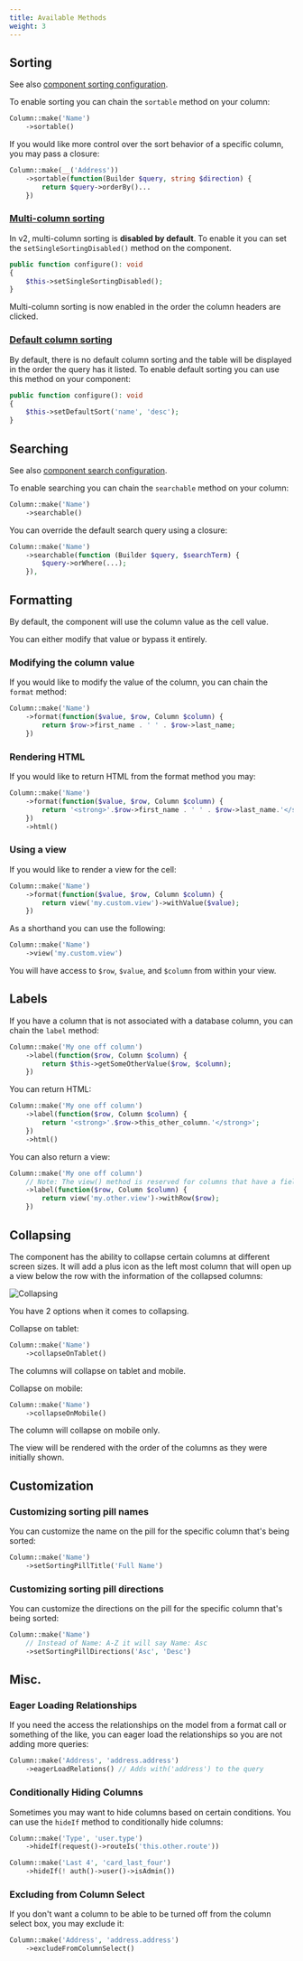 ```yaml
---
title: Available Methods
weight: 3
---
```


## Sorting

See also [component sorting configuration](../sorting/available-methods).

To enable sorting you can chain the `sortable` method on your column:

```php
Column::make('Name')
    ->sortable()
```

If you would like more control over the sort behavior of a specific column, you may pass a closure:

```php
Column::make(__('Address'))
    ->sortable(function(Builder $query, string $direction) {
        return $query->orderBy()...
    })
```

### [Multi-column sorting](../sorting/available-methods#setsinglesortingstatus)

In v2, multi-column sorting is **disabled by default**. To enable it you can set the `setSingleSortingDisabled()` method on the component.

```php
public function configure(): void
{
    $this->setSingleSortingDisabled();
}
```

Multi-column sorting is now enabled in the order the column headers are clicked.

### [Default column sorting](../sorting/available-methods#setdefaultsort)

By default, there is no default column sorting and the table will be displayed in the order the query has it listed. To enable default sorting you can use this method on your component:

```php
public function configure(): void
{
    $this->setDefaultSort('name', 'desc');
}
```

## Searching

See also [component search configuration](../search/available-methods).

To enable searching you can chain the `searchable` method on your column:

```php
Column::make('Name')
    ->searchable()
```

You can override the default search query using a closure:

```php
Column::make('Name')
    ->searchable(function (Builder $query, $searchTerm) {
        $query->orWhere(...);
    }),
```

## Formatting

By default, the component will use the column value as the cell value.

You can either modify that value or bypass it entirely.

### Modifying the column value

If you would like to modify the value of the column, you can chain the `format` method:

```php
Column::make('Name')
    ->format(function($value, $row, Column $column) {
        return $row->first_name . ' ' . $row->last_name;
    })
```

### Rendering HTML

If you would like to return HTML from the format method you may:

```php
Column::make('Name')
    ->format(function($value, $row, Column $column) {
        return '<strong>'.$row->first_name . ' ' . $row->last_name.'</strong>';
    })
    ->html()
```

### Using a view

If you would like to render a view for the cell:

```php
Column::make('Name')
    ->format(function($value, $row, Column $column) {
        return view('my.custom.view')->withValue($value);
    })
```

As a shorthand you can use the following:

```php
Column::make('Name')
    ->view('my.custom.view')
```

You will have access to `$row`, `$value`, and `$column` from within your view.

## Labels

If you have a column that is not associated with a database column, you can chain the `label` method:

```php
Column::make('My one off column')
    ->label(function($row, Column $column) {
        return $this->getSomeOtherValue($row, $column);
    })
```

You can return HTML:

```php
Column::make('My one off column')
    ->label(function($row, Column $column) {
        return '<strong>'.$row->this_other_column.'</strong>';
    })
    ->html()
```

You can also return a view:

```php
Column::make('My one off column')
    // Note: The view() method is reserved for columns that have a field
    ->label(function($row, Column $column) {
        return view('my.other.view')->withRow($row);
    })
```

## Collapsing

The component has the ability to collapse certain columns at different screen sizes. It will add a plus icon as the left most column that will open up a view below the row with the information of the collapsed columns:

![Collapsing](https://imgur.com/z1rWHzP.png)

You have 2 options when it comes to collapsing.

Collapse on tablet:

```php
Column::make('Name')
    ->collapseOnTablet()
```

The columns will collapse on tablet and mobile.

Collapse on mobile:

```php
Column::make('Name')
    ->collapseOnMobile()
```

The column will collapse on mobile only.

The view will be rendered with the order of the columns as they were initially shown.

## Customization

### Customizing sorting pill names

You can customize the name on the pill for the specific column that's being sorted:

```php
Column::make('Name')
    ->setSortingPillTitle('Full Name')
```

### Customizing sorting pill directions

You can customize the directions on the pill for the specific column that's being sorted:

```php
Column::make('Name')
    // Instead of Name: A-Z it will say Name: Asc
    ->setSortingPillDirections('Asc', 'Desc')
```

## Misc.

### Eager Loading Relationships

If you need the access the relationships on the model from a format call or something of the like, you can eager load the relationships so you are not adding more queries:

```php
Column::make('Address', 'address.address')
    ->eagerLoadRelations() // Adds with('address') to the query
```

### Conditionally Hiding Columns

Sometimes you may want to hide columns based on certain conditions. You can use the `hideIf` method to conditionally hide columns:

```php
Column::make('Type', 'user.type')
    ->hideIf(request()->routeIs('this.other.route'))

Column::make('Last 4', 'card_last_four')
    ->hideIf(! auth()->user()->isAdmin())
```

### Excluding from Column Select

If you don't want a column to be able to be turned off from the column select box, you may exclude it:

```php
Column::make('Address', 'address.address')
    ->excludeFromColumnSelect()
```